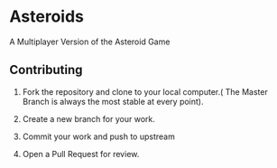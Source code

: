 # Asteroids
A Multiplayer Version of the Asteroid Game

## Contributing

1. Fork the repository and clone to your local computer.( The Master Branch is always the most stable at every point).

2. Create a new branch for your work.

3. Commit your work and push to upstream

4. Open a Pull Request for review.

